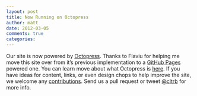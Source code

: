 ```yaml
---
layout: post
title: Now Running on Octopress
author: matt
date: 2012-03-05
comments: true
categories:
---
```


Our site is now powered by [Octopress](http://octopress.com/). Thanks to Flaviu for helping me move this site over from it’s previous implementation to a [GitHub Pages](http://pages.github.com/) powered one. You can learn move about what Octopress is [here](http://octopress.com/docs). If you have ideas for content, links, or even design chops to help improve the site, we welcome any [contributions](http://github.com/charlotte-ruby/charlotte-ruby.github.io). Send us a pull request or tweet [@cltrb](https://twitter.com/cltrb) for more info.
